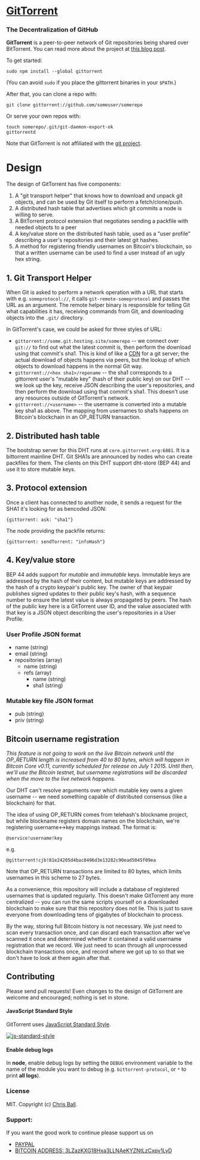 # [GitTorrent](http://gittorrent.org)

### The Decentralization of GitHub

**GitTorrent** is a peer-to-peer network of Git repositories being shared over BitTorrent. You can read more about the project at [this blog post](http://blog.printf.net/articles/2015/05/29/announcing-gittorrent-a-decentralized-github/).

To get started:
```
sudo npm install --global gittorrent
```
(You can avoid `sudo` if you place the gittorrent binaries in your `$PATH`.)

After that, you can clone a repo with:
```
git clone gittorrent://github.com/someuser/somerepo
```
Or serve your own repos with:
```
touch somerepo/.git/git-daemon-export-ok
gittorrentd
```

Note that GitTorrent is not affiliated with the [git project](http://git-scm.com/).

# Design

The design of GitTorrent has five components:  

1. A "git transport helper" that knows how to download and unpack git objects, and can be used by Git itself to perform a fetch/clone/push.  
1. A distributed hash table that advertises which git commits a node is willing to serve.  
1. A BitTorrent protocol extension that negotiates sending a packfile with needed objects to a peer  
1. A key/value store on the distributed hash table, used as a "user profile" describing a user's repositories and their latest git hashes.  
1. A method for registering friendly usernames on Bitcoin's blockchain, so that a written username can be used to find a user instead of an ugly hex string.

## 1. Git Transport Helper

When Git is asked to perform a network operation with a URL that starts with e.g. `someprotocol://`, it calls `git-remote-someprotocol` and passes the URL as an argument.  The remote helper binary is responsible for telling Git what capabilities it has, receiving commands from Git, and downloading objects into the `.git/` directory.

In GitTorrent's case, we could be asked for three styles of URL:
* `gittorrent://some.git.hosting.site/somerepo` -- we connect over `git://` to find out what the latest commit is, then perform the download using that commit's sha1.  This is kind of like a [CDN](CDN) for a git server; the actual download of objects happens via peers, but the lookup of which objects to download happens in the normal Git way.
* `gittorrent://<hex sha1>/reponame` -- the sha1 corresponds to a gittorrent user's "mutable key" (hash of their public key) on our DHT -- we look up the key, receive JSON describing the user's repositories, and then perform the download using that commit's sha1.  This doesn't use any resources outside of GitTorrent's network.
* `gittorrent://<username>` -- the username is converted into a mutable key sha1 as above.  The mapping from usernames to sha1s happens on Bitcoin's blockchain in an OP_RETURN transaction.

## 2. Distributed hash table

The bootstrap server for this DHT runs at `core.gittorrent.org:6881`.  It is a bittorrent mainline DHT.  Git SHA1s are announced by nodes who can create packfiles for them.  The clients on this DHT support dht-store (BEP 44) and use it to store mutable keys.

## 3. Protocol extension

Once a client has connected to another node, it sends a request for the SHA1 it's looking for as bencoded JSON:
```
{gittorrent: ask: "sha1"}
```
The node providing the packfile returns:
```
{gittorrent: sendTorrent: "infoHash"}
```

## 4. Key/value store
BEP 44 adds support for *mutable* and *immutable* keys.  Immutable keys are addressed by the hash of their content, but mutable keys are addressed by the hash of a crypto keypair's public key.  The owner of that keypair publishes signed updates to their public key's hash, with a sequence number to ensure the latest value is always propagated by peers.  The hash of the public key here is a GitTorrent user ID, and the value associated with that key is a JSON object describing the user's repositories in a User Profile.

### User Profile JSON format
* name (string)
* email (string)
* repositories (array)
  * name (string)
  * refs (array)
    * name (string)
    * sha1 (string)

### Mutable key file JSON format
* pub (string)
* priv (string)

## Bitcoin username registration

*This feature is not going to work on the live Bitcoin network until the OP_RETURN length is increased from 40 to 80 bytes, which will happen in Bitcoin Core v0.11, currently scheduled for release on July 1 2015.  Until then, we'll use the Bitcoin testnet, but username registrations will be discarded when the move to the live network happens.*

Our DHT can't resolve arguments over which mutable key owns a given username -- we need something capable of distributed consensus (like a blockchain) for that.

The idea of using OP_RETURN comes from telehash's blockname project, but while blockname registers domain names on the blockchain, we're registering username<->key mappings instead.  The format is:
```
@service!username!key
```
e.g.
```
@gittorrent!cjb!81e24205d4bac8496d3e13282c90ead5045f09ea
```

Note that OP_RETURN transactions are limited to 80 bytes, which limits usernames in this scheme to 27 bytes.

As a convenience, this repository will include a database of registered usernames that is updated regularly.  This doesn't make GitTorrent any more centralized -- you can run the same scripts yourself on a downloaded blockchain to make sure that this repository does not lie.  This is just to save everyone from downloading tens of gigabytes of blockchain to process.

By the way, storing full Bitcoin history is not necessary.  We just need to scan every transaction once, and can discard each transaction after we've scanned it once and determined whether it contained a valid username registration that we record.  We just need to scan through all unprocessed blockchain transactions once, and record where we got up to so that we don't have to look at them again after that.

## Contributing

Please send pull requests!  Even changes to the design of GitTorrent are welcome and encouraged; nothing is set in stone.

#### JavaScript Standard Style

GitTorrent uses [JavaScript Standard Style](https://github.com/feross/standard).

[![js-standard-style](https://raw.githubusercontent.com/feross/standard/master/badge.png)](https://github.com/feross/standard)

#### Enable debug logs

In **node**, enable debug logs by setting the `DEBUG` environment variable to the name of the
module you want to debug (e.g. `bittorrent-protocol`, or `*` to print **all logs**).

### License

MIT. Copyright (c) [Chris Ball](http://printf.net).

### Support:

If you want the good work to continue please support us on

* [PAYPAL](https://www.paypal.me/ishandutta2007)
* [BITCOIN ADDRESS: 3LZazKXG18Hxa3LLNAeKYZNtLzCxpv1LyD](https://www.coinbase.com/join/5a8e4a045b02c403bc3a9c0c)
